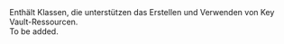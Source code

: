 <Namespace Name="Microsoft.Azure.Management.KeyVault">
  <Docs>
    <summary>Enthält Klassen, die unterstützen das Erstellen und Verwenden von Key Vault-Ressourcen.</summary> 
    <remarks>To be added.</remarks>
  </Docs>
</Namespace>
